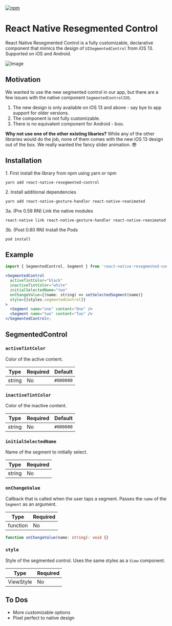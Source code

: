 [![npm](https://img.shields.io/npm/v/react-native-resegmented-control)](https://www.npmjs.com/package/react-native-resegmented-control)

# React Native Resegmented Control

React Native Resegmented Control is a fully customizable, declarative component that mimics the design of `UISegmentedControl` from iOS 13. Supported on iOS and Android.

![Image](https://giant.gfycat.com/WhichChubbyAcornweevil.gif)

## Motivation

We wanted to use the new segmented control in our app, but there are a few issues with the native component `SegmentedControlIOS`.

1. The new design is only available on iOS 13 and above - say bye to app support for older versions.
2. The component is not fully customizable.
3. There is no equivalent component for Android - boo.

**Why not use one of the other existing libaries?**
While any of the other libraries would do the job, none of them comes with the new iOS 13 design out of the box. We really wanted the fancy slider animation. 😎

## Installation

1\. First install the library from npm using yarn or npm

`yarn add react-native-resegmented-control`

2\. Install additional dependencies

`yarn add react-native-gesture-handler react-native-reanimated`

3a. (Pre 0.59 RN) Link the native modules

`react-native link react-native-gesture-handler react-native-reanimated`

3b. (Post 0.60 RN) Install the Pods

`pod install`

## Example

```jsx
import { SegmentedControl, Segment } from 'react-native-resegmented-control';

<SegmentedControl
  activeTintColor="black"
  inactiveTintColor="white"
  initialSelectedName="two"
  onChangeValue={(name: string) => setSelectedSegment(name)}
  style={[styles.segmentedControl]}
>
  <Segment name="one" content="One" />
  <Segment name="two" content="Two" />
</SegmentedControl>;
```

## SegmentedControl

### `activeTintColor`

Color of the active content.

| Type   | Required | Default   |
| ------ | -------- | --------- |
| string | No       | `#000000` |

### `inactiveTintColor`

Color of the inactive content.

| Type   | Required | Default   |
| ------ | -------- | --------- |
| string | No       | `#000000` |

### `initialSelectedName`

Name of the segment to initially select.

| Type   | Required |
| ------ | -------- |
| string | No       |

### `onChangeValue`

Callback that is called when the user taps a segment. Passes the `name` of the `Segment` as an argument.

| Type     | Required |
| -------- | -------- |
| function | No       |

```ts
function onChangeValue(name: string): void {}
```

### `style`

Style of the segmented control. Uses the same styles as a `View` component.

| Type      | Required |
| --------- | -------- |
| ViewStyle | No       |

## To Dos

- More customizable options
- Pixel perfect to native design
